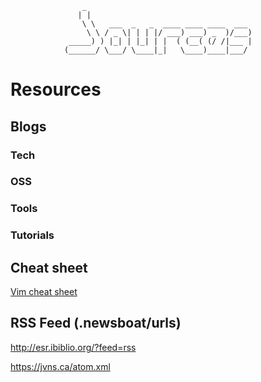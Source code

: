 ```
                _                                                
               | |                                               
                \ \   ___  _   _  ____ ____ ____  ___            
                 \ \ / _ \| | | |/ ___) ___) _  )/___)           
             _____) ) |_| | |_| | |  ( (__( (/ /|___ |           
            (______/ \___/ \____|_|   \____)____|___/            

```
# Resources

## Blogs
### Tech
### OSS
### Tools
### Tutorials
###
## Cheat sheet
[Vim cheat sheet](https://vim.rtorr.com)
## RSS Feed (.newsboat/urls)

http://esr.ibiblio.org/?feed=rss

https://jvns.ca/atom.xml
